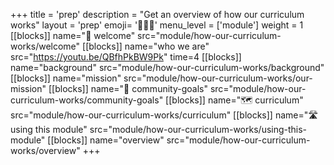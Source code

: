 +++
title = 'prep'
description = "Get an overview of how our curriculum works"
layout = 'prep'
emoji= '🧑🏾‍💻'
menu_level = ['module']
weight = 1
[[blocks]]
name="🎉 welcome"
src="module/how-our-curriculum-works/welcome"
[[blocks]]
name="who we are"
src="https://youtu.be/QBfhPkBW9Pk"
time=4
[[blocks]]
name="background"
src="module/how-our-curriculum-works/background"
[[blocks]]
name="mission"
src="module/how-our-curriculum-works/our-mission"
[[blocks]]
name="🧭 community-goals"
src="module/how-our-curriculum-works/community-goals"
[[blocks]]
name="🗺️ curriculum"
src="module/how-our-curriculum-works/curriculum"
[[blocks]]
name="🛣️ using this module"
src="module/how-our-curriculum-works/using-this-module"
[[blocks]]
name="overview"
src="module/how-our-curriculum-works/overview"
+++
